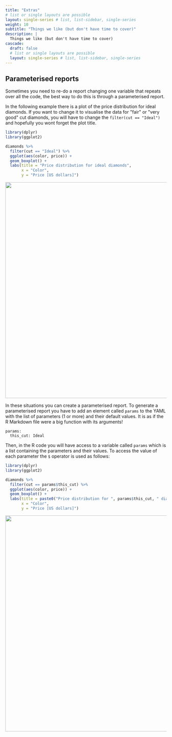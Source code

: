```yaml
---
title: "Extras"
# list or single layouts are possible
layout: single-series # list, list-sidebar, single-series
weight: 10
subtitle: "Things we like (but don't have time to cover)"
description: |
  Things we like (but don't have time to cover)
cascade:
  draft: false
  # list or single layouts are possible
  layout: single-series # list, list-sidebar, single-series
---
```





## Parameterised reports

Sometimes you need to re-do a report changing one variable that repeats over all the code, the best way to do this is through a parameterised report. 

In the following example there is a plot of the price distribution for ideal diamonds. 
If you want to change it to visualise the data for "fair" or "very good" cut diamonds, you will have to change the `filter(cut == "Ideal")` and hopefully you wont forget the plot title. 


```r
library(dplyr)
library(ggplot2)

diamonds %>% 
  filter(cut == "Ideal") %>% 
  ggplot(aes(color, price)) +
  geom_boxplot() +
  labs(title = "Price distribution for ideal diamonds",
       x = "Color",
       y = "Price [US dollars]")
```

<img src="{{< blogdown/postref >}}index_files/figure-html/unnamed-chunk-2-1.png" width="672" />

In these situations you can create a parameterised report. 
To generate a parameterised report you have to add an element called `params` to the YAML with the list of parameters (1 or more) and their default values. It is as if the R Markdown file were a big function with its arguments!

```
params:
  this_cut: Ideal
```

Then, in the R code you will have access to a variable called `params` which is a list containing the parameters and their values. To access the value of each parameter the `$` operator is used as follows:



```r
library(dplyr)
library(ggplot2)

diamonds %>% 
  filter(cut == params$this_cut) %>% 
  ggplot(aes(color, price)) +
  geom_boxplot() +
  labs(title = paste0("Price distribution for ", params$this_cut, " diamonds"),
       x = "Color",
       y = "Price [US dollars]")
```

<img src="{{< blogdown/postref >}}index_files/figure-html/unnamed-chunk-3-1.png" width="672" />

